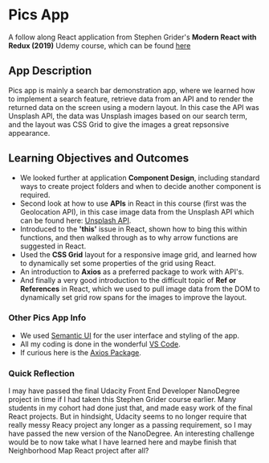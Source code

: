 # Pics App
A follow along React application from Stephen Grider's **Modern React with Redux (2019)** Udemy course, which can be found [here](https://www.udemy.com/react-redux/learn/v4/content)

## App Description
Pics app is mainly a search bar demonstration app, where we learned how to implement a search feature, retrieve data from an API and to render the returned data on the screen using a modern layout. In this case the API was Unsplash API, the data was Unsplash images based on our search term, and the layout was CSS Grid to give the images a great repsonsive appearance. 

## Learning Objectives and Outcomes
* We looked further at application **Component Design**, including standard ways to create project folders and when to decide another component is required.
* Second look at how to use **APIs** in React in this course (first was the Geolocation API), in this case image data from the Unsplash API which can be found here: [Unsplash API](https://unsplash.com/developers).
* Introduced to the **'this'** issue in React, shown how to bing this within functions, and then walked through as to why arrow functions are suggested in React.
* Used the **CSS Grid** layout for a responsive image grid, and learned how to dynamically set some properties of the grid using React.
* An introduction to **Axios** as a preferred package to work with API's.
* And finally a very good introduction to the difficult topic of **Ref or References** in React, which we used to pull image data from the DOM to dynamically set grid row spans for the images to improve the layout.

### Other Pics App Info
- We used [Semantic UI](https://semantic-ui.com/) for the user interface and styling of the app.
- All my coding is done in the wonderful [VS Code](https://code.visualstudio.com/).
- If curious here is the [Axios Package](https://www.npmjs.com/package/axios).

### Quick Reflection
I may have passed the final Udacity Front End Developer NanoDegree project in time if I had taken this Stephen Grider course earlier. Many students in my cohort had done just that, and made easy work of the final React projects. But in hindsight, Udacity seems to no longer require that really messy Reacy project any longer as a passing requirement, so I may have passed the new version of the NanoDegree. An interesting challenge would be to now take what I have learned here and maybe finish that Neighborhood Map React project after all? 